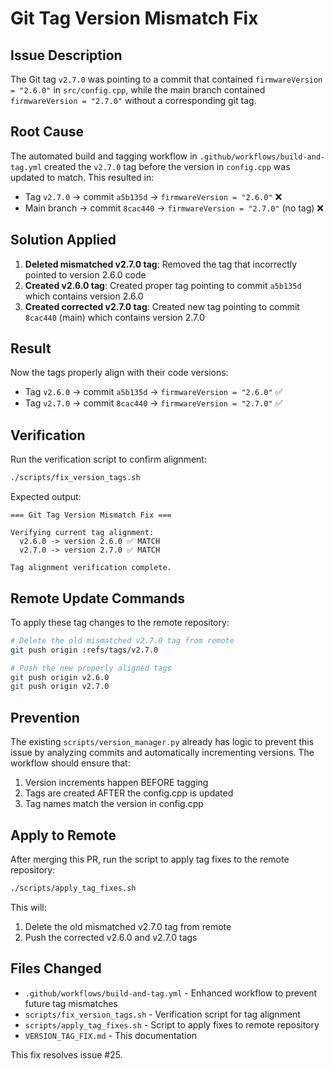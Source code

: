 # Git Tag Version Mismatch Fix

## Issue Description

The Git tag `v2.7.0` was pointing to a commit that contained `firmwareVersion = "2.6.0"` in `src/config.cpp`, while the main branch contained `firmwareVersion = "2.7.0"` without a corresponding git tag.

## Root Cause

The automated build and tagging workflow in `.github/workflows/build-and-tag.yml` created the `v2.7.0` tag before the version in `config.cpp` was updated to match. This resulted in:

- Tag `v2.7.0` → commit `a5b135d` → `firmwareVersion = "2.6.0"` ❌
- Main branch → commit `8cac440` → `firmwareVersion = "2.7.0"` (no tag) ❌

## Solution Applied

1. **Deleted mismatched v2.7.0 tag**: Removed the tag that incorrectly pointed to version 2.6.0 code
2. **Created v2.6.0 tag**: Created proper tag pointing to commit `a5b135d` which contains version 2.6.0
3. **Created corrected v2.7.0 tag**: Created new tag pointing to commit `8cac440` (main) which contains version 2.7.0

## Result

Now the tags properly align with their code versions:

- Tag `v2.6.0` → commit `a5b135d` → `firmwareVersion = "2.6.0"` ✅
- Tag `v2.7.0` → commit `8cac440` → `firmwareVersion = "2.7.0"` ✅

## Verification

Run the verification script to confirm alignment:

```bash
./scripts/fix_version_tags.sh
```

Expected output:
```
=== Git Tag Version Mismatch Fix ===

Verifying current tag alignment:
  v2.6.0 -> version 2.6.0 ✅ MATCH
  v2.7.0 -> version 2.7.0 ✅ MATCH

Tag alignment verification complete.
```

## Remote Update Commands

To apply these tag changes to the remote repository:

```bash
# Delete the old mismatched v2.7.0 tag from remote
git push origin :refs/tags/v2.7.0

# Push the new properly aligned tags
git push origin v2.6.0
git push origin v2.7.0
```

## Prevention

The existing `scripts/version_manager.py` already has logic to prevent this issue by analyzing commits and automatically incrementing versions. The workflow should ensure that:

1. Version increments happen BEFORE tagging
2. Tags are created AFTER the config.cpp is updated
3. Tag names match the version in config.cpp

## Apply to Remote

After merging this PR, run the script to apply tag fixes to the remote repository:

```bash
./scripts/apply_tag_fixes.sh
```

This will:
1. Delete the old mismatched v2.7.0 tag from remote
2. Push the corrected v2.6.0 and v2.7.0 tags

## Files Changed

- `.github/workflows/build-and-tag.yml` - Enhanced workflow to prevent future tag mismatches
- `scripts/fix_version_tags.sh` - Verification script for tag alignment
- `scripts/apply_tag_fixes.sh` - Script to apply fixes to remote repository
- `VERSION_TAG_FIX.md` - This documentation

This fix resolves issue #25.